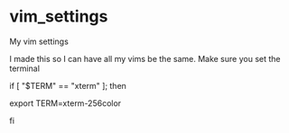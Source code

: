 # vim_settings
My vim settings

I made this so I can have all my vims be the same. Make sure you set the terminal 

if [ "$TERM" == "xterm" ]; then

  export TERM=xterm-256color
  
fi
